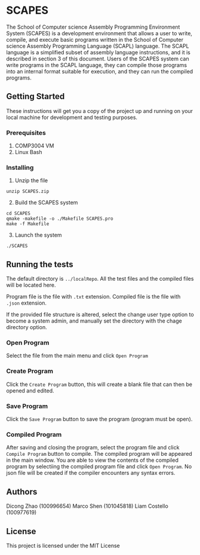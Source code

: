 # SCAPES

The School of Computer science Assembly Programming Environment System (SCAPES) is a development
environment that allows a user to write, compile, and execute basic programs written in the School of
Computer science Assembly Programming Language (SCAPL) language. The SCAPL language is a simplified
subset of assembly language instructions, and it is described in section 3 of this document. Users of the
SCAPES system can write programs in the SCAPL language, they can compile those programs into an internal
format suitable for execution, and they can run the compiled programs.


## Getting Started

These instructions will get you a copy of the project up and running on your local machine for development and testing purposes.

### Prerequisites

1. COMP3004 VM
2. Linux Bash


### Installing

1. Unzip the file
```shell
unzip SCAPES.zip
```
2. Build the SCAPES system
```shell
cd SCAPES
qmake -makefile -o ./Makefile SCAPES.pro 
make -f Makefile
```

3. Launch the system
```shell
./SCAPES
```

## Running the tests

The default directory is `../localRepo`. All the test files and the compiled files will be located here.

Program file is the file with `.txt` extension.
Compiled file is the file with `.json` extension.

If the provided file structure is altered, select the change user type option to become a system admin, and manually set the directory with the chage directory option.

### Open Program
Select the file from the main menu and click `Open Program`

### Create Program
Click the `Create Program` button, this will create a blank file that can then be opened and edited.

### Save Program
Click the `Save Program` button to save the program (program must be open).


### Compiled Program
After saving and closing the program, select the program file and click `Compile Program` button to compile.
The compiled program will be appeared in the main window. You are able to view the contents of the compiled program by selectiing the compiled program file and click `Open Program`.
No json file will be created if the compiler encounters any syntax errors.



## Authors

Dicong Zhao (100996654)
Marco Shen (101045818)
Liam Costello (100977619)

## License

This project is licensed under the MIT License

